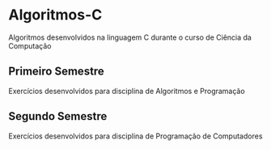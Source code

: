 # Algoritmos-C
Algoritmos desenvolvidos na linguagem C durante o curso de Ciência da Computação

## Primeiro Semestre
Exercícios desenvolvidos para disciplina de Algoritmos e Programação

## Segundo Semestre
Exercícios desenvolvidos para disciplina de Programação de Computadores 

